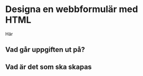 
# Designa en webbformulär med HTML

Här

## Vad går uppgiften ut på?


## Vad är det som ska skapas




